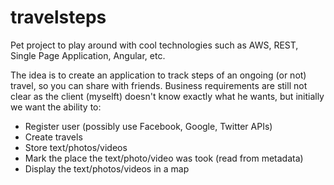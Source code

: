 # travelsteps
Pet project to play around with cool technologies such as AWS, REST, Single Page Application, Angular, etc.

The idea is to create an application to track steps of an ongoing (or not) travel, so you can share with friends.
Business requirements are still not clear as the client (myselft) doesn't know exactly what he wants, but initially we want the ability to:
- Register user (possibly use Facebook, Google, Twitter APIs)
- Create travels
- Store text/photos/videos
- Mark the place the text/photo/video was took (read from metadata)
- Display the text/photos/videos in a map
